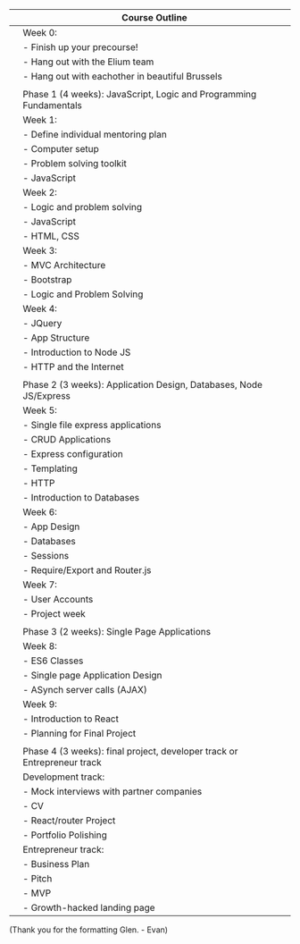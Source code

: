|     | Course Outline                                                          |
|-----|-------------------------------------------------------------------------|
|     | Week 0:                                                                 |
|     | -   Finish up your precourse!                                           |  
|     | -   Hang out with the Elium team                                        |  
|     | -   Hang out with eachother in beautiful Brussels                       |
|     |                                                                         |  
|     | Phase 1 (4 weeks): JavaScript, Logic and Programming Fundamentals       |
|     | Week 1:                                                                 |
|     | -   Define individual mentoring plan                                    |
|     | -   Computer setup                                                      |
|     | -   Problem solving toolkit                                             |
|     | -   JavaScript                                                          |
|     | Week 2:                                                                 |
|     | -   Logic and problem solving                                           |
|     | -   JavaScript                                                          |
|     | -   HTML, CSS                                                           |
|     | Week 3:                                                                 |
|     | -   MVC Architecture                                                    |
|     | -   Bootstrap                                                           |
|     | -   Logic and Problem Solving                                           |
|     | Week 4:                                                                 |
|     | -   JQuery                                                              |
|     | -   App Structure                                                       |
|     | -   Introduction to Node JS                                             |
|     | -   HTTP and the Internet                                               |
|     |                                                                         |
|     | Phase 2 (3 weeks): Application Design, Databases, Node JS/Express       |
|     | Week 5:                                                                 |
|     | -   Single file express applications                                    |
|     | -   CRUD Applications                                                   |
|     | -   Express configuration                                               |
|     | -   Templating                                                          |
|     | -   HTTP                                                                |
|     | -   Introduction to Databases                                           |
|     | Week 6:                                                                 |
|     | -   App Design                                                          |
|     | -   Databases                                                           |
|     | -   Sessions                                                            |
|     | -   Require/Export and Router.js                                        |
|     | Week 7:                                                                 |
|     | -   User Accounts                                                       |
|     | -   Project week                                                        |
|     |                                                                         |
|     | Phase 3 (2 weeks): Single Page Applications                             |
|     | Week 8:                                                                 |
|     | -   ES6 Classes                                                         |
|     | -   Single page Application Design                                      |
|     | -   ASynch server calls (AJAX)                                          |
|     | Week 9:                                                                 |
|     | -   Introduction to React                                               |
|     | -   Planning for Final Project                                          |
|     |                                                                         |
|     | Phase 4 (3 weeks): final project, developer track or Entrepreneur track |
|     | Development track:                                                      |
|     | -   Mock interviews with partner companies                              |  
|     | -   CV                                                                  |    
|     | -   React/router Project                                                |
|     | -   Portfolio Polishing                                                 |
|     | Entrepreneur track:                                                     |
|     | -   Business Plan                                                       |
|     | -   Pitch                                                               |
|     | -   MVP                                                                 |
|     | -   Growth-hacked landing page                                          |

(Thank you for the formatting Glen.  - Evan)
